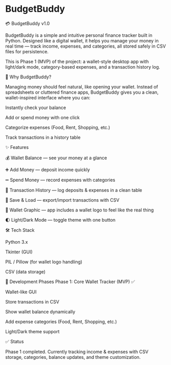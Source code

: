 # BudgetBuddy

💳 BudgetBuddy v1.0

BudgetBuddy is a simple and intuitive personal finance tracker built in Python.
Designed like a digital wallet, it helps you manage your money in real time — track income, expenses, and categories, all stored safely in CSV files for persistence.

This is Phase 1 (MVP) of the project: a wallet-style desktop app with light/dark mode, category-based expenses, and a transaction history log.

🚀 Why BudgetBuddy?

Managing money should feel natural, like opening your wallet.
Instead of spreadsheets or cluttered finance apps, BudgetBuddy gives you a clean, wallet-inspired interface where you can:

Instantly check your balance

Add or spend money with one click

Categorize expenses (Food, Rent, Shopping, etc.)

Track transactions in a history table

✨ Features

💰 Wallet Balance — see your money at a glance

➕ Add Money — deposit income quickly

➖ Spend Money — record expenses with categories

📜 Transaction History — log deposits & expenses in a clean table

💾 Save & Load — export/import transactions with CSV

🎨 Wallet Graphic — app includes a wallet logo to feel like the real thing

🌓 Light/Dark Mode — toggle theme with one button

🛠️ Tech Stack

Python 3.x

Tkinter (GUI)

PIL / Pillow (for wallet logo handling)

CSV (data storage)

📌 Development Phases
Phase 1: Core Wallet Tracker (MVP) ✅

Wallet-like GUI

Store transactions in CSV

Show wallet balance dynamically

Add expense categories (Food, Rent, Shopping, etc.)

Light/Dark theme support


✅ Status

Phase 1 completed.
Currently tracking income & expenses with CSV storage, categories, balance updates, and theme customization.

